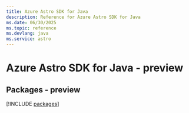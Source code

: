 ```yaml
---
title: Azure Astro SDK for Java
description: Reference for Azure Astro SDK for Java
ms.date: 06/30/2025
ms.topic: reference
ms.devlang: java
ms.service: astro
---
```

# Azure Astro SDK for Java - preview
## Packages - preview
[!INCLUDE [packages](astro-index.md)]
